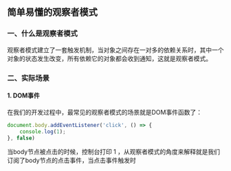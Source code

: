 ## 简单易懂的观察者模式

### 一、什么是观察者模式

观察者模式建立了一套触发机制，当对象之间存在一对多的依赖关系时，其中一个对象的状态发生改变，所有依赖它的对象都会收到通知，这就是观察者模式。

### 二、实际场景

#### 1. DOM事件

在我们的开发过程中，最常见的观察者模式的场景就是DOM事件函数了：

```javascript
document.body.addEventListener('click', () => {
    console.log(1);
}, false)
```
当body节点被点击的时候，控制台打印 1 ，从观察者模式的角度来解释就是我们订阅了body节点的点击事件，当点击事件触发时
